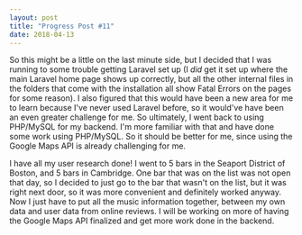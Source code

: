 ```yaml
---
layout: post
title: "Progress Post #11"
date: 2018-04-13
---
```


So this might be a little on the last minute side, but I decided that I was running to some trouble getting Laravel set up (I *did* get it set up where the main Laravel home page shows up correctly, but all the other internal files in the folders that come with the installation all show Fatal Errors on the pages for some reason). I also figured that this would have been a new area for me to learn because I've never used Laravel before, so it would've have been an even greater challenge for me. So ultimately, I went back to using PHP/MySQL for my backend. I'm more familiar with that and have done some work using PHP/MySQL. So it should be better for me, since using the Google Maps API is already challenging for me.

I have all my user research done! I went to 5 bars in the Seaport District of Boston, and 5 bars in Cambridge. One bar that was on the list was not open that day, so I decided to just go to the bar that wasn't on the list, but it was right next door, so it was more convenient and definitely worked anyway. Now I just have to put all the music information together, between my own data and user data from online reviews. I will be working on more of having the Google Maps API finalized and get more work done in the backend.
